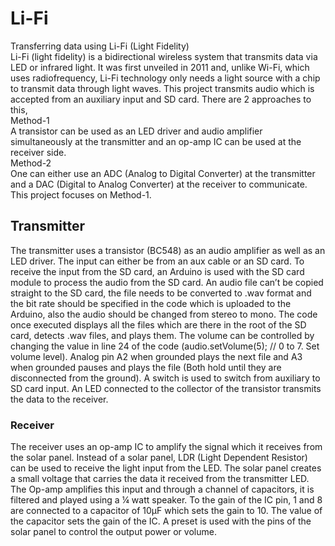 # Li-Fi
Transferring data using Li-Fi (Light Fidelity)  
Li-Fi (light fidelity) is a bidirectional wireless system that transmits data via LED or infrared light. It was first unveiled in 2011 and, unlike Wi-Fi, which uses radiofrequency, Li-Fi technology only needs a light source with a chip to transmit data through light waves. This project transmits audio which is accepted from an auxiliary input and SD card. There are 2 approaches to this,  
Method-1  
A transistor can be used as an LED driver and audio amplifier simultaneously at the transmitter and an op-amp IC can be used at the receiver side.  
Method-2  
One can either use an ADC (Analog to Digital Converter) at the transmitter and a DAC (Digital to Analog Converter) at the receiver to communicate.  
This project focuses on Method-1.  
## Transmitter  
The transmitter uses a transistor (BC548) as an audio amplifier as well as an LED driver. The input can either be from an aux cable or an SD card. To receive the input from the SD card, an Arduino is used with the SD card module to process the audio from the SD card. An audio file can’t be copied straight to the SD card, the file needs to be converted to .wav format and the bit rate should be specified in the code which is uploaded to the Arduino, also the audio should be changed from stereo to mono.  The code once executed displays all the files which are there in the root of the SD card, detects .wav files, and plays them. The volume can be controlled by changing the value in line 24 of the code (audio.setVolume(5);    //   0 to 7. Set volume level).  Analog pin A2 when grounded plays the next file and A3 when grounded pauses and plays the file (Both hold until they are disconnected from the ground). A switch is used to switch from auxiliary to SD card input. An LED connected to the collector of the transistor transmits the data to the receiver.  
### Receiver  
The receiver uses an op-amp IC to amplify the signal which it receives from the solar panel. Instead of a solar panel, LDR (Light Dependent Resistor) can be used to receive the light input from the LED. The solar panel creates a small voltage that carries the data it received from the transmitter LED. The Op-amp amplifies this input and through a channel of capacitors, it is filtered and played using a ¼ watt speaker. To the gain of the IC pin, 1 and 8 are connected to a capacitor of 10µF which sets the gain to 10. The value of the capacitor sets the gain of the IC. A preset is used with the pins of the solar panel to control the output power or volume.
